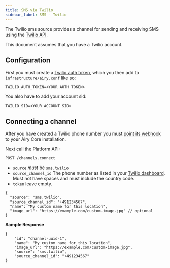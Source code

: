 ```yaml
---
title: SMS via Twilio
sidebar_label: SMS - Twilio
---
```


The Twilio sms source provides a channel for sending and receiving SMS using the [Twilio API](https://www.twilio.com/).

This document assumes that you have a Twilio account.

## Configuration
 
First you must create a [Twilio auth token](https://support.twilio.com/hc/en-us/articles/223136027-Auth-Tokens-and-How-to-Change-Them),
which you then add to `infrastructure/airy.conf` like so:

```
TWILIO_AUTH_TOKEN=<YOUR AUTH TOKEN>
```

You also have to add your account sid:

```
TWILIO_SID=<YOUR ACCOUNT SID>
```

## Connecting a channel

After you have created a Twilio phone number you must [point its webhook](https://www.twilio.com/docs/sms/tutorials/how-to-receive-and-reply-java#configure-your-webhook-url) to your
Airy Core installation.

Next call the Platform API:

```
POST /channels.connect
```

- `source` *must* be `sms.twilio`
- `source_channel_id`   The phone number as listed in your [Twilio dashboard](https://www.twilio.com/console/phone-numbers/). 
                        Must not have spaces and must include the country code. 
- `token` leave empty.

```json5
{
  "source": "sms.twilio",
  "source_channel_id": "+491234567",
  "name": "My custom name for this location",
  "image_url": "https://example.com/custom-image.jpg" // optional
}
```

**Sample Response**

```json5
{
    "id": "channel-uuid-1",
    "name": "My custom name for this location",
    "image_url": "https://example.com/custom-image.jpg",
    "source": "sms.twilio",
    "source_channel_id": "+491234567"
}
```
